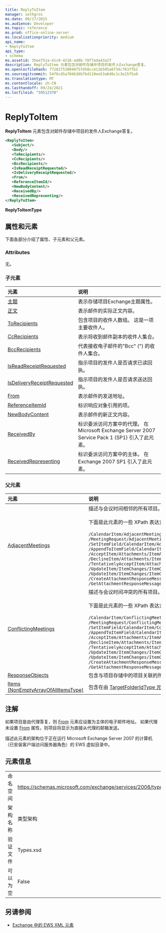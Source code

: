 ```yaml
---
title: ReplyToItem
manager: sethgros
ms.date: 09/17/2015
ms.audience: Developer
ms.topic: reference
ms.prod: office-online-server
ms.localizationpriority: medium
api_name:
- ReplyToItem
api_type:
- schema
ms.assetid: 35ee751a-41c0-4216-ad8b-78f7ada43a2f
description: ReplyToItem 元素包含对邮件存储中项目的发件人Exchange答复。
ms.openlocfilehash: 772627538046f5fd58cc4126505a6f34c7637fb2
ms.sourcegitcommit: 54f6cd5a704b36b76d110ee53a6d6c1c3e15f5a9
ms.translationtype: MT
ms.contentlocale: zh-CN
ms.lasthandoff: 09/24/2021
ms.locfileid: "59512370"
---
```

# <a name="replytoitem"></a>ReplyToItem

**ReplyToItem** 元素包含对邮件存储中项目的发件人Exchange答复。 
  
```xml
<ReplyToItem>
   <Subject/>
   <Body/>
   <ToRecipients/>
   <CcRecipients/>
   <BccRecipients/>
   <IsReadReceiptRequested/>
   <IsDeliveryReceiptRequested/>
   <From/>
   <ReferenceItemId/>
   <NewBodyContent/>
   <ReceivedBy/>
   <ReceivedRepresenting/>
</ReplyToItem>
```

**ReplyToItemType**

## <a name="attributes-and-elements"></a>属性和元素

下面各部分介绍了属性、子元素和父元素。
  
### <a name="attributes"></a>Attributes

无。
  
### <a name="child-elements"></a>子元素

|**元素**|**说明**|
|:-----|:-----|
|[主题](subject.md) <br/> |表示存储项目Exchange主题属性。  <br/> |
|[正文](body.md) <br/> |表示邮件的实际正文内容。  <br/> |
|[ToRecipients](torecipients.md) <br/> |包含项目的收件人数组。 这是一项主要收件人。  <br/> |
|[CcRecipients](ccrecipients.md) <br/> |表示将收到邮件副本的收件人集合。  <br/> |
|[BccRecipients](bccrecipients.md) <br/> |代表接收电子邮件的"Bcc" (") 的收件人集合。  <br/> |
|[IsReadReceiptRequested](isreadreceiptrequested.md) <br/> |指示项目的发件人是否请求已读回执。  <br/> |
|[IsDeliveryReceiptRequested](isdeliveryreceiptrequested.md) <br/> |指示项目的发件人是否请求送达回执。  <br/> |
|[From](from.md) <br/> |表示邮件的发送地址。  <br/> |
|[ReferenceItemId](referenceitemid.md) <br/> |标识响应对象引用的项。  <br/> |
|[NewBodyContent](newbodycontent.md) <br/> |表示邮件的新正文内容。  <br/> |
|[ReceivedBy](receivedby.md) <br/> |标识委派访问方案中的代理。 在 Microsoft Exchange Server 2007 Service Pack 1 (SP1) 引入了此元素。  <br/> |
|[ReceivedRepresenting](receivedrepresenting.md) <br/> |标识委派访问方案中的主体。 在 Exchange 2007 SP1 引入了此元素。  <br/> |
   
### <a name="parent-elements"></a>父元素

|**元素**|**说明**|
|:-----|:-----|
|[AdjacentMeetings](adjacentmeetings.md) <br/> | 描述与会议时间相邻的所有项目。 <br/> <br/>  下面是此元素的一些 XPath 表达式： <br/> <br/>  `/CalendarItem/AdjacentMeetings` <br/>  `/MeetingRequest/AdjacentMeetings` <br/>  `/SetItemField/CalendarItem/AdjacentMeetings` <br/>  `/AppendToItemField/CalendarItem/AdjacentMeetings` <br/>  `/AcceptItem/Attachments/ItemAttachment/CalendarItem/AdjacentMeetings` <br/>  `/DeclineItem/Attachments/ItemAttachment/CalendarItem/AdjacentMeetings` <br/>  `/TentativelyAcceptItem/Attachments/ItemAttachment/CalendarItem/AdjacentMeetings` <br/>  `/UpdateItem/ItemChanges/ItemChange/Updates/SetItemField/CalendarItem/AdjacentMeetings` <br/>  `/UpdateItem/ItemChanges/ItemChange/Updates/AppendToItemField/CalendarItem/AdjacentMeetings` <br/>  `/CreateAttachmentResponseMessage/Attachments/ItemAttachment/CalendarItem/AdjacentMeetings` <br/>  `/GetAttachmentResponseMessage/Attachments/ItemAttachment/CalendarItem/AdjacentMeetings` <br/> |
|[ConflictingMeetings](conflictingmeetings.md) <br/> | 描述与会议时间冲突的所有项目。 <br/> <br/>  下面是此元素的一些 XPath 表达式： <br/> <br/>  `/CalendarItem/ConflictingMeetings` <br/>  `/MeetingRequest/ConflictingMeetings` <br/>  `/SetItemField/CalendarItem/ConflictingMeetings` <br/>  `/AppendToItemField/CalendarItem/ConflictingMeetings` <br/>  `/AcceptItem/Attachments/ItemAttachment/CalendarItem/ConflictingMeetings` <br/>  `/DeclineItem/Attachments/ItemAttachment/CalendarItem/ConflictingMeetings` <br/>  `/TentativelyAcceptItem/Attachments/ItemAttachment/CalendarItem/ConflictingMeetings` <br/>  `/UpdateItem/ItemChanges/ItemChange/Updates/SetItemField/CalendarItem/ConflictingMeetings` <br/>  `/UpdateItem/ItemChanges/ItemChange/Updates/AppendToItemField/CalendarItem/ConflictingMeetings` <br/>  `/CreateAttachmentResponseMessage/Attachments/ItemAttachment/CalendarItem/ConflictingMeetings` <br/>  `/GetAttachmentResponseMessage/Attachments/ItemAttachment/CalendarItem/ConflictingMeetings` <br/> |
|[ResponseObjects](responseobjects.md) <br/> |包含与项目存储中的项目关联的所有响应Exchange的集合。  <br/> |
|[Items (NonEmptyArrayOfAllItemsType)](items-nonemptyarrayofallitemstype.md) <br/> |包含在由 [TargetFolderIdType 元素的 ParentFolderId ](parentfolderid-targetfolderidtype.md) (文件夹中) 数组。  <br/> |
   
## <a name="remarks"></a>注解

如果项目是由代理答复，则 [From](from.md) 元素应设置为主体的电子邮件地址。 如果代理未设置 [From](from.md) 属性，则项目将显示为直接从代理的邮箱发送。 
  
描述此元素的架构位于正在运行 Microsoft Exchange Server 2007 的计算机（已安装客户端访问服务器角色）的 EWS 虚拟目录中。
  
## <a name="element-information"></a>元素信息

|||
|:-----|:-----|
|命名空间  <br/> |https://schemas.microsoft.com/exchange/services/2006/types  <br/> |
|架构名称  <br/> |类型架构  <br/> |
|验证文件  <br/> |Types.xsd  <br/> |
|可以为空  <br/> |False  <br/> |
   
## <a name="see-also"></a>另请参阅

- [Exchange 中的 EWS XML 元素](ews-xml-elements-in-exchange.md)

